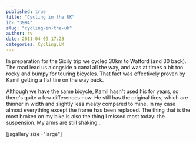 ```yaml
---
published: true
title: "Cycling in the UK"
id: "3994"
slug: "cycling-in-the-uk"
author: rv
date: 2011-04-09 17:23
categories: Cycling,UK
---
```

In preparation for the Sicily trip we cycled 30km to Watford (and 30 back). The road lead us alongside a canal all the way, and was at times a bit too rocky and bumpy for touring bicycles. That fact was effectively proven by Kamil getting a flat tire on the way back.

Although we have the same bicycle, Kamil hasn't used his for years, so there's quite a few differences now. He still has the original tires, which are thinner in width and slightly less meaty compared to mine. In my case almost everything except the frame has been replaced. The thing that is the most broken on my bike is also the thing I missed most today: the suspension. My arms are still shaking...

[jsgallery size="large"]